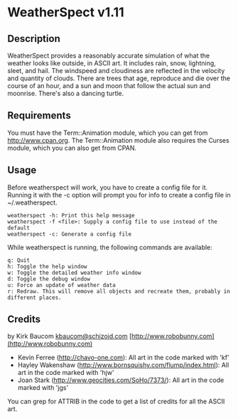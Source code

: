 # WeatherSpect v1.11 #

## Description ##

WeatherSpect provides a reasonably accurate simulation of what the weather looks like outside, in ASCII art. It includes rain, snow, lightning, sleet, and hail. The windspeed and cloudiness are reflected in the velocity and quantity of clouds. There are trees that age, reproduce and die over the course of an hour, and a sun and moon that follow the actual sun and moonrise. There's also a dancing turtle.

## Requirements ##

You must have the Term::Animation module, which you can get from http://www.cpan.org. The Term::Animation module also requires the Curses module, which you can also get from CPAN.

## Usage ##

Before weatherspect will work, you have to create a config file for it. Running it with the -c option will prompt you for info to create a config file in ~/.weatherspect.

    weatherspect -h: Print this help message
    weatherspect -f <file>: Supply a config file to use instead of the default
    weatherspect -c: Generate a config file

While weatherspect is running, the following commands are available:

    q: Quit
    h: Toggle the help window
    w: Toggle the detailed weather info window
    d: Toggle the debug window
    u: Force an update of weather data
    r: Redraw. This will remove all objects and recreate them, probably in different places.

## Credits ##

by Kirk Baucom <kbaucom@schizoid.com> [http://www.robobunny.com](http://www.robobunny.com)

* Kevin Ferree (http://chavo-one.com): All art in the code marked with 'kf'
* Hayley Wakenshaw (http://www.bornsquishy.com/flump/index.html): All art in the code marked with 'hjw'
* Joan Stark (http://www.geocities.com/SoHo/7373/): All art in the code marked with 'jgs'

You can grep for ATTRIB in the code to get a list of credits for all the ASCII art.

